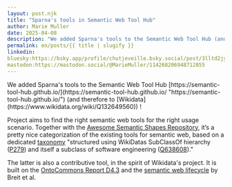 ```yaml
---
layout: post.njk
title: "Sparna's tools in Semantic Web Tool Hub"
author: Marie Muller
date: 2025-04-08
description: "We added Sparna's tools to the Semantic Web Tool Hub (and therefore to Wikidata) !"
permalink: en/posts/{{ title | slugify }}
linkedin: 
bluesky:https://bsky.app/profile/chutjeveille.bsky.social/post/3lltd2jydkk2x
mastodon:https://mastodon.social/@MarieMuller/114268206948712855
---
```


<p class="lead">We added Sparna's tools to the Semantic Web Tool Hub [https://semantic-tool-hub.github.io/](https://semantic-tool-hub.github.io/ "https://semantic-tool-hub.github.io/") (and therefore to [Wikidata](https://www.wikidata.org/wiki/Q132649560)) !</p>

Project aims to find the right semantic web tools for the right usage scenario. Together with the [Awesome Semantic Shapes Repository](https://www.sparna.fr/en/posts/awesome-semantic-shapes), it’s a pretty nice categorization of the existing tools for semantic web, based on a dedicated [taxonomy](https://github.com/semantic-tool-hub/SW-Tool-Hub-data) "structured using WikiDatas SubClassOf hierarchy ([P279](https://www.wikidata.org/wiki/Property:P279)) and itself a subclass of software engineering ([Q638608](https://www.wikidata.org/wiki/Q638608))."

The latter is also a contributive tool, in the spirit of Wikidata's project. It is built on the [OntoCommons Report D4.3](https://ontocommons.eu/deliverables) and the [semantic web lifecycle](https://doi.org/10.1007/978-3-031-14343-4_33) by Breit et al.
